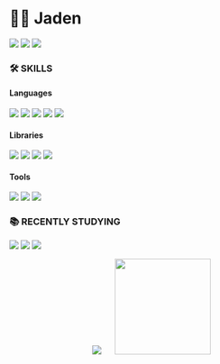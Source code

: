 # 👨‍💻 Jaden
<p>
  <img src="https://hits.seeyoufarm.com/api/count/incr/badge.svg?url=https%3A%2F%2Fgithub.com%2FJadenHeo&count_bg=%23306897&title_bg=%23181717&icon=github.svg&icon_color=%23E7E7E7&title=VISIT&edge_flat=false"/>
  <a href="mailto:hhj801@gmail.com"><img src="https://img.shields.io/badge/Gmail-d14836?style=flat&logo=Gmail&logoColor=white"/></a>
  <a href="https://velog.io/@jaden_" target="_blank"><img src="https://img.shields.io/badge/velog-21C998?style=flat&logo=Vimeo&logoColor=white"/></a>
</p>

### 🛠 SKILLS
#### Languages
<p>
  <img src="https://img.shields.io/badge/Python-3776AB?style=flat&logo=Python&logoColor=white"/>
  <img src="https://img.shields.io/badge/C-A8B9CC?style=flat&logo=C&logoColor=black"/>
  <img src="https://img.shields.io/badge/C++-00599C?style=flat&logo=C%2B%2B&logoColor=white"/>
  <img src="https://img.shields.io/badge/Java-007396?style=flat&logo=Java&logoColor=white"/>
  <img src="https://img.shields.io/badge/Objective_C-000000?style=flat&logo=iOS&logoColor=white"/>
</p>

#### Libraries
<p>
  <img src="https://img.shields.io/badge/BeautifulSoup-FF9436?style=flat&logo=Python&logoColor=white"/>
  <img src="https://img.shields.io/badge/requests-5AAEFF?style=flat&logo=Python&logoColor=white"/>
  <img src="https://img.shields.io/badge/NumPy-013243?style=flat&logo=Numpy&logoColor=white"/>
  <img src="https://img.shields.io/badge/pandas-150458?style=flat&logo=pandas&logoColor=white"/>
</p>

#### Tools
<p>
  <img src="https://img.shields.io/badge/Git-F05032?style=flat&logo=Git&logoColor=white"/>
  <img src="https://img.shields.io/badge/Slack-4A154B?style=flat&logo=Slack&logoColor=white"/>
  <img src="https://img.shields.io/badge/Notion-000000?style=flat&logo=Notion&logoColor=white"/>
</p>

### 📚 RECENTLY STUDYING
<p>
  <img src="https://img.shields.io/badge/Java-007396?style=flat&logo=Java&logoColor=black"/>
  <img src="https://img.shields.io/badge/Spring_boot-6DB33F?style=flat&logo=springboot&logoColor=white"/>
  <img src="https://img.shields.io/badge/MySQL-4479A1?style=flat&logo=MySQL&logoColor=white"/>
</p>

<p align='center'>
  <img src="http://mazassumnida.wtf/api/v2/generate_badge?boj=bibo801" hspace=10>
  <img src="https://github-readme-stats.vercel.app/api?username=JadenHeo" height="170" hspace=10>
</p>
